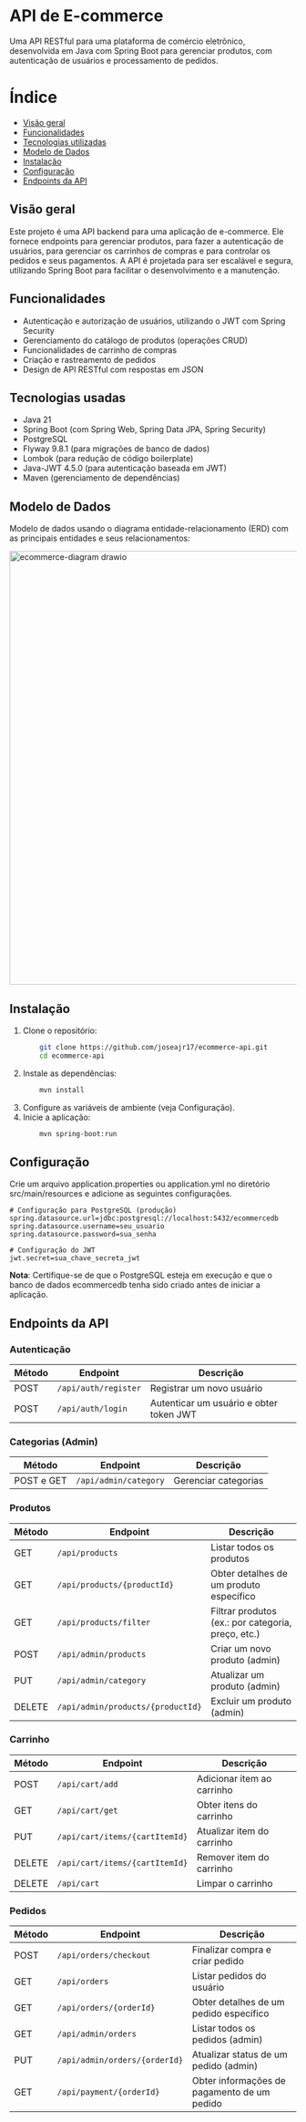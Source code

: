 # API de E-commerce
Uma API RESTful para uma plataforma de comércio eletrônico, desenvolvida em Java com Spring Boot para gerenciar produtos, com autenticação de usuários e processamento de pedidos.

# Índice

- [Visão geral](#visao-geral)
- [Funcionalidades](#funcionalidades)
- [Tecnologias utilizadas](#tecnologias)
- [Modelo de Dados](#modelo)
- [Instalação](#instalacao)
- [Configuração](#config)
- [Endpoints da API](#endpoints)

## Visão geral <a id="visao-geral"></a>

Este projeto é uma API backend para uma aplicação de e-commerce. Ele fornece endpoints para gerenciar produtos, para fazer a autenticação de usuários, para gerenciar os carrinhos de compras e para controlar os pedidos e seus pagamentos. 
A API é projetada para ser escalável e segura, utilizando Spring Boot para facilitar o desenvolvimento e a manutenção.

## Funcionalidades <a id="funcionalidades"></a>

<ul>
  <li>Autenticação e autorização de usuários, utilizando o JWT com Spring Security</li>
  <li>Gerenciamento do catálogo de produtos (operações CRUD)</li>
  <li>Funcionalidades de carrinho de compras</li>
  <li>Criação e rastreamento de pedidos</li>
  <li>Design de API RESTful com respostas em JSON</li>
</ul>

## Tecnologias usadas <a id="tecnologias"></a>

<ul>
  <li>Java 21</li>
  <li>Spring Boot (com Spring Web, Spring Data JPA, Spring Security)</li>
  <li>PostgreSQL</li>
  <li>Flyway 9.8.1 (para migrações de banco de dados)</li>
  <li>Lombok (para redução de código boilerplate)</li>
  <li>Java-JWT 4.5.0 (para autenticação baseada em JWT)</li>
  <li>Maven (gerenciamento de dependências)</li>
</ul>

## Modelo de Dados <a id="modelo"></a>
Modelo de dados usando o diagrama entidade-relacionamento (ERD) com as principais entidades e seus relacionamentos:

<img width="725" height="761" alt="ecommerce-diagram drawio" src="https://github.com/user-attachments/assets/2396dea6-ac1f-474b-ae16-627bed2f05f3" />

## Instalação <a id="instalacao"></a>


<ol>
  <li>Clone o repositório:
    
  ```bash
      git clone https://github.com/joseajr17/ecommerce-api.git
      cd ecommerce-api
  ```
  </li>
  <li>Instale as dependências:
    
  ```bash
      mvn install
  ```
  </li>
  <li>Configure as variáveis de ambiente (veja Configuração).</li>
  <li>Inicie a aplicação:
    
  ```bash
      mvn spring-boot:run
  ```
  </li>
</ol>

## Configuração <a id="config"></a>
Crie um arquivo application.properties ou application.yml no diretório src/main/resources e adicione as seguintes configurações. 
```
# Configuração para PostgreSQL (produção)
spring.datasource.url=jdbc:postgresql://localhost:5432/ecommercedb
spring.datasource.username=seu_usuario
spring.datasource.password=sua_senha

# Configuração do JWT
jwt.secret=sua_chave_secreta_jwt
```
**Nota**: Certifique-se de que o PostgreSQL esteja em execução e que o banco de dados ecommercedb tenha sido criado antes de iniciar a aplicação.

## Endpoints da API <a id="endpoints"></a>

### Autenticação

| Método | Endpoint           | Descrição                               |
|--------|--------------------|-----------------------------------------|
| POST   | `/api/auth/register` | Registrar um novo usuário               |
| POST   | `/api/auth/login`    | Autenticar um usuário e obter token JWT |

### Categorias (Admin)

| Método | Endpoint           | Descrição                               |
|--------|--------------------|-----------------------------------------|
| POST e GET  | `/api/admin/category` | Gerenciar categorias              |

### Produtos

| Método | Endpoint           | Descrição                               |
|--------|--------------------|-----------------------------------------|
| GET  | `/api/products` | Listar todos os produtos                      |
| GET  | `/api/products/{productId}` | Obter detalhes de um produto específico |
| GET  | `/api/products/filter` | Filtrar produtos (ex.: por categoria, preço, etc.) |
| POST  | `/api/admin/products` | Criar um novo produto (admin)              |
| PUT  | `/api/admin/category` | Atualizar um produto (admin)             |
| DELETE  | `/api/admin/products/{productId}` | Excluir um produto (admin)             |

### Carrinho

| Método  | Endpoint                         | Descrição                        |
|---------|----------------------------------|----------------------------------|
| POST    | `/api/cart/add`                 | Adicionar item ao carrinho       |
| GET     | `/api/cart/get`                 | Obter itens do carrinho          |
| PUT     | `/api/cart/items/{cartItemId}`  | Atualizar item do carrinho       |
| DELETE  | `/api/cart/items/{cartItemId}`  | Remover item do carrinho         |
| DELETE  | `/api/cart`                     | Limpar o carrinho                |


### Pedidos

| Método  | Endpoint                                | Descrição                                      |
|---------|------------------------------------------|------------------------------------------------|
| POST    | `/api/orders/checkout`                  | Finalizar compra e criar pedido                |
| GET     | `/api/orders`                           | Listar pedidos do usuário                      |
| GET     | `/api/orders/{orderId}`                 | Obter detalhes de um pedido específico         |
| GET     | `/api/admin/orders`                     | Listar todos os pedidos (admin)                |
| PUT     | `/api/admin/orders/{orderId}`           | Atualizar status de um pedido (admin)                    |
| GET     | `/api/payment/{orderId}`                | Obter informações de pagamento de um pedido    |
